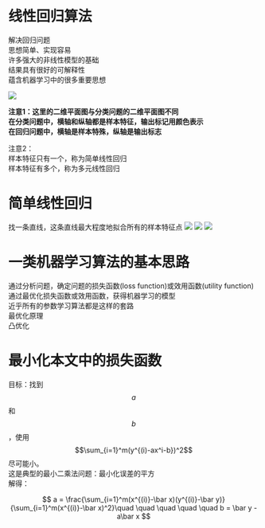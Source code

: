 # 线性回归算法

解决回归问题  
思想简单、实现容易  
许多强大的非线性模型的基础  
结果具有很好的可解释性  
蕴含机器学习中的很多重要思想  

![](http://windmissing.github.io\images\2019\43.png)

**注意1：这里的二维平面图与分类问题的二维平面图不同**  
**在分类问题中，横轴和纵轴都是样本特征，输出标记用颜色表示**  
**在回归问题中，横轴是样本特殊，纵轴是输出标志**

注意2：  
样本特征只有一个，称为简单线性回归  
样本特征有多个，称为多元线性回归

# 简单线性回归

找一条直线，这条直线最大程度地拟合所有的样本特征点
![](http://windmissing.github.io\images\2019\44.png)
![](http://windmissing.github.io\images\2019\45.png)
![](http://windmissing.github.io\images\2019\46.png)

# 一类机器学习算法的基本思路
通过分析问题，确定问题的损失函数(loss function)或效用函数(utility function)  
通过最优化损失函数或效用函数，获得机器学习的模型  
近乎所有的参数学习算法都是这样的套路  
最优化原理  
凸优化  

# 最小化本文中的损失函数

目标：找到$${a}$$和$${b}$$，使用$$\sum_{i=1}^m(y^{(i)-ax^i-b})^2$$尽可能小。  
这是典型的最小二乘法问题：最小化误差的平方  
解得：  

$$
a = \frac{\sum_{i=1}^m(x^{(i)}-\bar x)(y^{(i)}-\bar y)}{\sum_{i=1}^m(x^{(i)}-\bar x)^2}\quad \quad \quad \quad \quad b = \bar y - a\bar x 
$$

